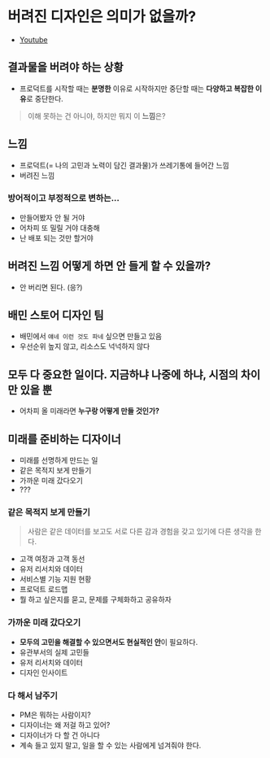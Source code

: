 # 버려진 디자인은 의미가 없을까?
- [Youtube](https://www.youtube.com/watch?v=xgYsQ6TfPhk)

## 결과물을 버려야 하는 상황
- 프로덕트를 시작할 때는 **분명한** 이유로 시작하지만 중단할 때는 **다양하고 복잡한 이유**로 중단한다.

> 이해 못하는 건 아니야, 하지만 뭐지 이 **느낌**은?

## 느낌
- 프로덕트(= 나의 고민과 노력이 담긴 결과물)가 쓰레기통에 들어간 느낌
- 버려진 느낌

### 방어적이고 부정적으로 변하는...
- 만들어봤자 안 될 거야
- 어차피 또 밀릴 거야 대충해
- 난 배포 되는 것만 할거야

## 버려진 느낌 어떻게 하면 안 들게 할 수 있을까?
- 안 버리면 된다. (응?)

## 배민 스토어 디자인 팀
- 배민에서 `얘네 이런 것도 파네` 싶으면 만들고 있음
- 우선순위 높지 않고, 리소스도 넉넉하지 않다

## 모두 다 중요한 일이다. 지금하냐 나중에 하냐, 시점의 차이만 있을 뿐
- 어차피 올 미래라면 **누구랑 어떻게 만들 것인가?**

## 미래를 준비하는 디자이너
- 미래를 선명하게 만드는 일
- 같은 목적지 보게 만들기
- 가까운 미래 갔다오기
- ???

### 같은 목적지 보게 만들기
> 사람은 같은 데이터를 보고도 서로 다른 감과 경험을 갖고 있기에 다른 생각을 한다.
- 고객 여정과 고객 동선
- 유저 리서치와 데이터
- 서비스별 기능 지원 현황
- 프로덕트 로드맵
- 뭘 하고 싶은지를 묻고, 문제를 구체화하고 공유하자

### 가까운 미래 갔다오기
- **모두의 고민을 해결할 수 있으면서도 현실적인 안**이 필요하다.
- 유관부서의 실제 고민들
- 유저 리서치와 데이터
- 디자인 인사이트

### 다 해서 남주기
- PM은 뭐하는 사람이지?
- 디자이너는 왜 저걸 하고 있어?
- 디자이너가 다 할 건 아니다
- 계속 들고 있지 말고, 일을 할 수 있는 사람에게 넘겨줘야 한다.
